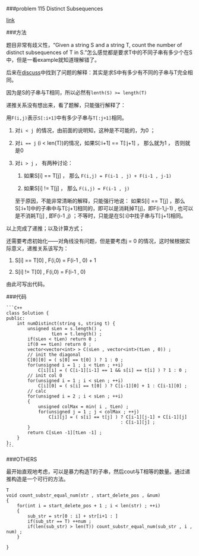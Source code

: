 ###problem 115 Distinct Subsequences

[link](https://leetcode.com/problems/distinct-subsequences/)

###方法

题目非常有歧义性，“Given a string S and a string T, count the number of distinct subsequences of T in S.”怎么感觉都是要求T中的不同子串有多少个在S中，但是一看example就知道理解错了。

后来在[discuss](https://leetcode.com/discuss/599/task-clarification)中找到了问题的解释：其实是求S中有多少有不同的子串与T完全相同。

因为是S的子串与T相同，所以必然有`lenth(S) >= length(T)`

递推关系没有想出来，看了题解，只能强行解释了：

用`F(i,j)`表示`S[:i+1]`中有多少子串与`T[:j+1]`相同。

1. 对`i < j `的情况，由前面的说明知，这种是不可能的，为0 ；

2. 对`i == j` (i < len(T))的情况，如果S[:i+1] == T[:j+1] ， 那么就为1 ， 否则就是0

3. 对`i > j` ， 有两种讨论：

    1. 如果S[i] == T[j] ， 那么 `F(i,j) = F(i-1 , j) + F(i-1 , j-1)`

    2. 如果S[i] != T[j] ， 那么 `F(i,j) = F(i-1 , j)`

    至于原因，不能非常清晰的解释，只能强行地说： 如果S[i] == T[j] ，那么S[:i+1]中的子串中与T[:j+1]相同的，即可以是消耗掉T[j]，即F(i-1,j-1) , 也可以是不消耗T[j] , 即F(i-1 ,j) ；不等时，只能是在S[:i]中找子串与T[:j+1]相同。

以上完成了递推；以及计算方式；

还需要考虑初始化——对角线没有问题，但是要考虑j = 0 的情况，这时候根据实际意义，递推关系该写为：

1. S[i] == T[0] , F(i,0) = F(i-1 , 0) + 1

2. S[i] != T[0] , F(i,0) = F(i-1 , 0)

由此可写出代码。

###代码
    
    ```C++
    class Solution {
    public:
        int numDistinct(string s, string t) {
            unsigned sLen = s.length() ,
                     tLen = t.length() ;
            if(sLen < tLen) return 0 ;
            if(0 == tLen) return 0 ;
            vector<vector<int> > C(sLen , vector<int>(tLen , 0)) ;
            // init the diagonal
            C[0][0] = ( s[0] == t[0] ) ? 1 : 0 ; 
            for(unsigned i = 1 ; i < tLen ; ++i)
                C[i][i] = ( C[i-1][i-1] == 1 && s[i] == t[i] ) ? 1 : 0 ;
            // init col 0
            for(unsigned i = 1 ; i < sLen ; ++i)
                C[i][0] = ( s[i] == t[0] ) ? C[i-1][0] + 1 : C[i-1][0] ;
            // calc
            for(unsigned i = 2 ; i < sLen ; ++i)
            {
                unsigned colMax = min( i , tLen) ;
                for(unsigned j = 1 ; j < colMax ; ++j)
                    C[i][j] = ( s[i] == t[j] ) ? C[i-1][j-1] + C[i-1][j] 
                                               : C[i-1][j] ;
            }
            return C[sLen -1][tLen -1] ;
        }
    };
    ```


###OTHERS

最开始直观地考虑，可以是暴力构造T的子串，然后cout与T相等的数量。通过递推构造是一个可行的方法。

    
    T
    void count_substr_equal_num(str , start_delete_pos , &num)
    {
        for(int i = start_delete_pos + 1 ; i < len(str) ; ++i)
        {
            sub_str = str[0 : i] + str[i+1 : ]
            if(sub_str == T) ++num ;
            if(len(sub_str) > len(T)) count_substr_equal_num(sub_str , i , num) ;
        }
        
    }


